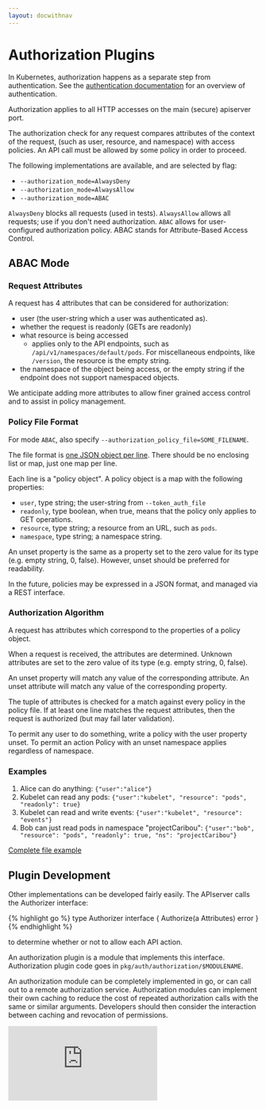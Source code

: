 ```yaml
---
layout: docwithnav
---
```

<!-- BEGIN MUNGE: UNVERSIONED_WARNING -->


<!-- END MUNGE: UNVERSIONED_WARNING -->

# Authorization Plugins


In Kubernetes, authorization happens as a separate step from authentication.
See the [authentication documentation](authentication.md) for an 
overview of authentication.

Authorization applies to all HTTP accesses on the main (secure) apiserver port.

The authorization check for any request compares attributes of the context of
the request, (such as user, resource, and namespace) with access
policies.  An API call must be allowed by some policy in order to proceed.

The following implementations are available, and are selected by flag:
  - `--authorization_mode=AlwaysDeny`
  - `--authorization_mode=AlwaysAllow`
  - `--authorization_mode=ABAC`

`AlwaysDeny` blocks all requests (used in tests).
`AlwaysAllow` allows all requests; use if you don't need authorization.
`ABAC` allows for user-configured authorization policy.  ABAC stands for Attribute-Based Access Control.

## ABAC Mode

### Request Attributes

A request has 4 attributes that can be considered for authorization:
  - user (the user-string which a user was authenticated as).
  - whether the request is readonly (GETs are readonly)
  - what resource is being accessed 
    - applies only to the API endpoints, such as 
        `/api/v1/namespaces/default/pods`.  For miscellaneous endpoints, like `/version`, the
        resource is the empty string.
  - the namespace of the object being access, or the empty string if the
        endpoint does not support namespaced objects.

We anticipate adding more attributes to allow finer grained access control and
to assist in policy management.

### Policy File Format

For mode `ABAC`, also specify `--authorization_policy_file=SOME_FILENAME`.

The file format is [one JSON object per line](http://jsonlines.org/).  There should be no enclosing list or map, just
one map per line.

Each line is a "policy object".  A policy object is a map with the following properties:
  - `user`, type string; the user-string from `--token_auth_file`
  - `readonly`, type boolean, when true, means that the policy only applies to GET
      operations.
  - `resource`, type string; a resource from an URL, such as `pods`.
  - `namespace`, type string; a namespace string.

An unset property is the same as a property set to the zero value for its type (e.g. empty string, 0, false).
However, unset should be preferred for readability.

In the future, policies may be expressed in a JSON format, and managed via a REST
interface.

### Authorization Algorithm

A request has attributes which correspond to the properties of a policy object.

When a request is received, the attributes are determined.  Unknown attributes
are set to the zero value of its type (e.g. empty string, 0, false). 

An unset property will match any value of the corresponding
attribute.  An unset attribute will match any value of the corresponding property.

The tuple of attributes is checked for a match against every policy in the policy file.
If at least one line matches the request attributes, then the request is authorized (but may fail later validation).

To permit any user to do something, write a policy with the user property unset.
To permit an action Policy with an unset namespace applies regardless of namespace.

### Examples

 1. Alice can do anything: `{"user":"alice"}`
 2. Kubelet can read any pods: `{"user":"kubelet", "resource": "pods", "readonly": true}`
 3. Kubelet can read and write events: `{"user":"kubelet", "resource": "events"}`
 4. Bob can just read pods in namespace "projectCaribou": `{"user":"bob", "resource": "pods", "readonly": true, "ns": "projectCaribou"}`

[Complete file example](http://releases.k8s.io/v1.01/pkg/auth/authorizer/abac/example_policy_file.jsonl)

## Plugin Development

Other implementations can be developed fairly easily.
The APIserver calls the Authorizer interface:

{% highlight go %}
type Authorizer interface {
  Authorize(a Attributes) error
}
{% endhighlight %}

to determine whether or not to allow each API action.

An authorization plugin is a module that implements this interface.
Authorization plugin code goes in `pkg/auth/authorization/$MODULENAME`.

An authorization module can be completely implemented in go, or can call out
to a remote authorization service.  Authorization modules can implement
their own caching to reduce the cost of repeated authorization calls with the
same or similar arguments.  Developers should then consider the interaction between
caching and revocation of permissions.


<!-- BEGIN MUNGE: GENERATED_ANALYTICS -->
[![Analytics](https://kubernetes-site.appspot.com/UA-36037335-10/GitHub/docs/admin/authorization.html?pixel)]()
<!-- END MUNGE: GENERATED_ANALYTICS -->


